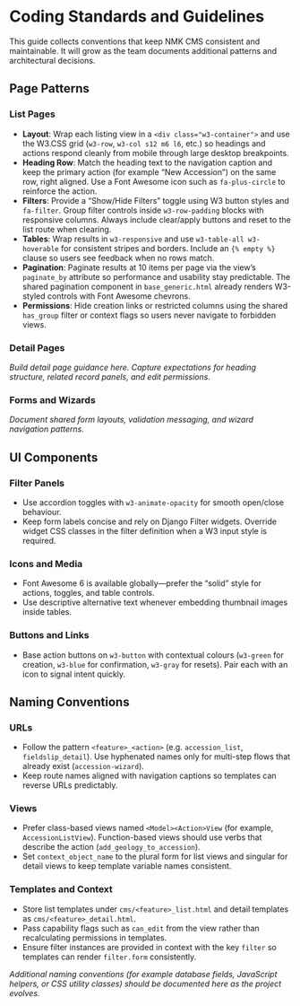 # Coding Standards and Guidelines

This guide collects conventions that keep NMK CMS consistent and maintainable.  It will grow as the team documents additional patterns and architectural decisions.

## Page Patterns

### List Pages
- **Layout**: Wrap each listing view in a `<div class="w3-container">` and use the W3.CSS grid (`w3-row`, `w3-col s12 m6 l6`, etc.) so headings and actions respond cleanly from mobile through large desktop breakpoints.
- **Heading Row**: Match the heading text to the navigation caption and keep the primary action (for example “New Accession”) on the same row, right aligned. Use a Font Awesome icon such as `fa-plus-circle` to reinforce the action.
- **Filters**: Provide a “Show/Hide Filters” toggle using W3 button styles and `fa-filter`. Group filter controls inside `w3-row-padding` blocks with responsive columns. Always include clear/apply buttons and reset to the list route when clearing.
- **Tables**: Wrap results in `w3-responsive` and use `w3-table-all w3-hoverable` for consistent stripes and borders. Include an `{% empty %}` clause so users see feedback when no rows match.
- **Pagination**: Paginate results at 10 items per page via the view’s `paginate_by` attribute so performance and usability stay predictable. The shared pagination component in `base_generic.html` already renders W3-styled controls with Font Awesome chevrons.
- **Permissions**: Hide creation links or restricted columns using the shared `has_group` filter or context flags so users never navigate to forbidden views.

### Detail Pages
_Build detail page guidance here. Capture expectations for heading structure, related record panels, and edit permissions._

### Forms and Wizards
_Document shared form layouts, validation messaging, and wizard navigation patterns._

## UI Components

### Filter Panels
- Use accordion toggles with `w3-animate-opacity` for smooth open/close behaviour.
- Keep form labels concise and rely on Django Filter widgets. Override widget CSS classes in the filter definition when a W3 input style is required.

### Icons and Media
- Font Awesome 6 is available globally—prefer the “solid” style for actions, toggles, and table controls.
- Use descriptive alternative text whenever embedding thumbnail images inside tables.

### Buttons and Links
- Base action buttons on `w3-button` with contextual colours (`w3-green` for creation, `w3-blue` for confirmation, `w3-gray` for resets). Pair each with an icon to signal intent quickly.

## Naming Conventions

### URLs
- Follow the pattern `<feature>_<action>` (e.g. `accession_list`, `fieldslip_detail`). Use hyphenated names only for multi-step flows that already exist (`accession-wizard`).
- Keep route names aligned with navigation captions so templates can reverse URLs predictably.

### Views
- Prefer class-based views named `<Model><Action>View` (for example, `AccessionListView`). Function-based views should use verbs that describe the action (`add_geology_to_accession`).
- Set `context_object_name` to the plural form for list views and singular for detail views to keep template variable names consistent.

### Templates and Context
- Store list templates under `cms/<feature>_list.html` and detail templates as `cms/<feature>_detail.html`.
- Pass capability flags such as `can_edit` from the view rather than recalculating permissions in templates.
- Ensure filter instances are provided in context with the key `filter` so templates can render `filter.form` consistently.

_Additional naming conventions (for example database fields, JavaScript helpers, or CSS utility classes) should be documented here as the project evolves._
